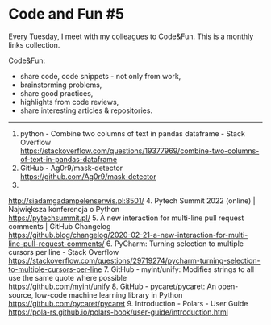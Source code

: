 # Code and Fun \#5

Every Tuesday, I meet with my colleagues to Code&Fun. This is a monthly links collection. 

Code&Fun:

* share code, code snippets - not only from work,
* brainstorming problems,
* share good practices,
* highlights from code reviews,
* share interesting articles & repositories.

---

1. python - Combine two columns of text in pandas dataframe - Stack Overflow  
 https://stackoverflow.com/questions/19377969/combine-two-columns-of-text-in-pandas-dataframe
2. GitHub - Ag0r9/mask-detector  
 https://github.com/Ag0r9/mask-detector
3.   
 http://siadamgadampelenserwis.pl:8501/
4. Pytech Summit 2022 (online) \| Największa konferencja o Python  
 https://pytechsummit.pl/
5. A new interaction for multi-line pull request comments \| GitHub Changelog  
 https://github.blog/changelog/2020-02-21-a-new-interaction-for-multi-line-pull-request-comments/
6. PyCharm: Turning selection to multiple cursors per line - Stack Overflow  
 https://stackoverflow.com/questions/29719274/pycharm-turning-selection-to-multiple-cursors-per-line
7. GitHub - myint/unify: Modifies strings to all use the same quote where possible  
 https://github.com/myint/unify
8. GitHub - pycaret/pycaret: An open-source, low-code machine learning library in Python  
 https://github.com/pycaret/pycaret
9. Introduction - Polars - User Guide  
 https://pola-rs.github.io/polars-book/user-guide/introduction.html
